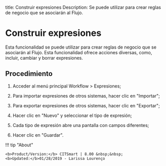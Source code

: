 title:  Construir expresiones 
Description: Se puede utilizar para crear reglas de negocio que se asociarán al Flujo.
# Construir expresiones

Esta funcionalidad se puede utilizar para crear reglas de negocio que se asociarán al Flujo.
Esta funcionalidad ofrece acciones diversas, como, incluir, cambiar y borrar expresiones.

Procedimiento
-------------

1.  Acceder al menú principal Workflow \> Expresiones;

2.  Para importar expresiones de otros sistemas, hacer clic en "Importar";

3.  Para exportar expresiones de otros sistemas, hacer clic en "Exportar";

4.  Hacer clic en "Nuevo" y seleccionar el tipo de expresión;

5.  Cada tipo de expresión abre una pantalla con campos diferentes;

6.  Hacer clic en "Guardar".

!!! tip "About"

    <b>Product/Version:</b> CITSmart | 8.00 &nbsp;&nbsp;
    <b>Updated:</b>01/28/2019 - Larissa Lourenço
